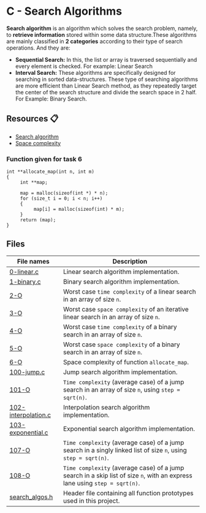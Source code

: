 # C - Search Algorithms
 **Search algorithm** is an algorithm which solves the search problem, namely, to **retrieve information** stored within some data structure.These algorithms are mainly classified in **2 categories** according to their type of search operations. And they are:
 * **Sequential Search:** In this, the list or array is traversed sequentially and every element is checked. For example: Linear Search
 * **Interval Search:** These algorithms are specifically designed for searching in sorted data-structures. These type of searching algorithms are more efficient than Linear Search method, as they repeatedly target the center of the search structure and divide the search space in 2 half. For Example: Binary Search.
 
 ## Resources 📋
 * [Search algorithm](https://en.wikipedia.org/wiki/Search_algorithm)
 * [Space complexity](https://www.geeksforgeeks.org/g-fact-86/)
 
 
 
 ### Function given for task 6
```
int **allocate_map(int n, int m)
{
     int **map;

     map = malloc(sizeof(int *) * n);
     for (size_t i = 0; i < n; i++)
     {
          map[i] = malloc(sizeof(int) * m);
     }
     return (map);
}
```
 
 
 ## Files
 
 File names | Description
 --- | ---
[0-linear.c](https://github.com/Donaldoo/holbertonschool-low_level_programming/blob/main/search_algorithms/0-linear.c) | Linear search algorithm implementation.
[1-binary.c](https://github.com/Donaldoo/holbertonschool-low_level_programming/blob/main/search_algorithms/1-binary.c) | Binary search algorithm implementation.
[2-O](https://github.com/Donaldoo/holbertonschool-low_level_programming/blob/main/search_algorithms/2-O) | Worst case `time complexity` of a linear search in an array of size `n`.
[3-O](https://github.com/Donaldoo/holbertonschool-low_level_programming/blob/main/search_algorithms/3-O) |  Worst case `space complexity` of an iterative linear search in an array of size `n`.
[4-O](https://github.com/Donaldoo/holbertonschool-low_level_programming/blob/main/search_algorithms/4-O) | Worst case `time complexity` of a binary search in an array of size `n`.
[5-O](https://github.com/Donaldoo/holbertonschool-low_level_programming/blob/main/search_algorithms/5-O) | Worst case `space complexity` of a binary search in an array of size `n`.
[6-O](https://github.com/Donaldoo/holbertonschool-low_level_programming/blob/main/search_algorithms/6-O) | Space complexity of function `allocate_map`.
[100-jump.c](https://github.com/Donaldoo/holbertonschool-low_level_programming/blob/main/search_algorithms/100-jump.c) | Jump search algorithm implementation.
[101-O](https://github.com/Donaldoo/holbertonschool-low_level_programming/blob/main/search_algorithms/101-O) | `Time complexity` (average case) of a jump search in an array of size `n`, using `step = sqrt(n)`.
[102-interpolation.c](https://github.com/Donaldoo/holbertonschool-low_level_programming/blob/main/search_algorithms/102-interpolation.c) | Interpolation search algorithm implementation.
[103-exponential.c](https://github.com/Donaldoo/holbertonschool-low_level_programming/blob/main/search_algorithms/103-exponential.c) | Exponential search algorithm implementation.
[107-O](https://github.com/Donaldoo/holbertonschool-low_level_programming/blob/main/search_algorithms/107-O) | `Time complexity` (average case) of a jump search in a singly linked list of size `n`, using `step = sqrt(n)`.
[108-O](https://github.com/Donaldoo/holbertonschool-low_level_programming/blob/main/search_algorithms/108-O) | `Time complexity` (average case) of a jump search in a skip list of size `n`, with an express lane using `step = sqrt(n)`.
[search_algos.h](https://github.com/Donaldoo/holbertonschool-low_level_programming/blob/main/search_algorithms/search_algos.h) | Header file containing all function prototypes used in this project.
